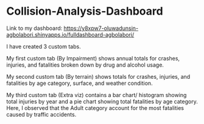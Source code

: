 # Collision-Analysis-Dashboard

Link to my dashboard: https://y8xpw7-oluwadunsin-agbolabori.shinyapps.io/fulldashboard-agbolabori/

I have created 3 custom tabs.  

My first custom tab (By Impairment) shows annual totals for crashes, injuries, and fatalities broken down by drug and alcohol usage.  

My second custom tab (By terrain) shows totals for crashes, injuries, and fatalities by age category, surface, and weather condition.  

My third custom tab (Extra viz) contains a bar chart/ histogram showing total injuries by year and a pie chart showing total fatalities by age category. Here, I observed that the Adult category account for the most fatalities caused by traffic accidents.
